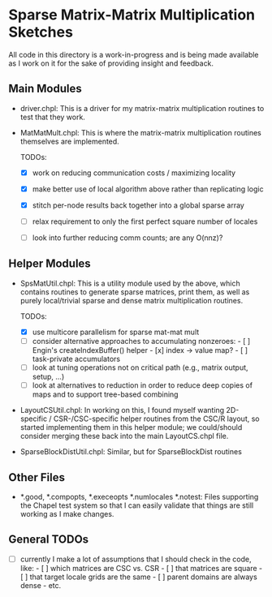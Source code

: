 Sparse Matrix-Matrix Multiplication Sketches
============================================

All code in this directory is a work-in-progress and is being made
available as I work on it for the sake of providing insight and
feedback.

Main Modules
------------

* driver.chpl: This is a driver for my matrix-matrix multiplication
  routines to test that they work.

* MatMatMult.chpl: This is where the matrix-matrix multiplication
  routines themselves are implemented.

  TODOs:
  - [x] work on reducing communication costs / maximizing locality
  - [x] make better use of local algorithm above rather than
        replicating logic
  - [x] stitch per-node results back together into a global sparse
        array
  - [ ] relax requirement to only the first perfect square number
        of locales
  - [ ] look into further reducing comm counts; are any O(nnz)?


Helper Modules
--------------

* SpsMatUtil.chpl: This is a utility module used by the above,
  which contains routines to generate sparse matrices, print them, as
  well as purely local/trivial sparse and dense matrix multiplication
  routines.

  TODOs:
  - [x] use multicore parallelism for sparse mat-mat mult
  - [ ] consider alternative approaches to accumulating nonzeroes:
        - [ ] Engin's createIndexBuffer() helper
        - [x] index -> value map?
        - [ ] task-private accumulators
  - [ ] look at tuning operations not on critical path (e.g., matrix
        output, setup, ...)
  - [ ] look at alternatives to reduction in order to reduce deep
        copies of maps and to support tree-based combining

* LayoutCSUtil.chpl: In working on this, I found myself wanting
  2D-specific / CSR-/CSC-specific helper routines from the CSC/R
  layout, so started implementing them in this helper module; we
  could/should consider merging these back into the main LayoutCS.chpl
  file.

* SparseBlockDistUtil.chpl: Similar, but for SparseBlockDist routines


Other Files
-----------

* *.good, *.compopts, *.execeopts *.numlocales *.notest: Files
  supporting the Chapel test system so that I can easily validate that
  things are still working as I make changes.


General TODOs
-------------

- [ ] currently I make a lot of assumptions that I should check in the
      code, like:
      - [ ] which matrices are CSC vs. CSR
      - [ ] that matrices are square
      - [ ] that target locale grids are the same
      - [ ] parent domains are always dense
      - etc.

